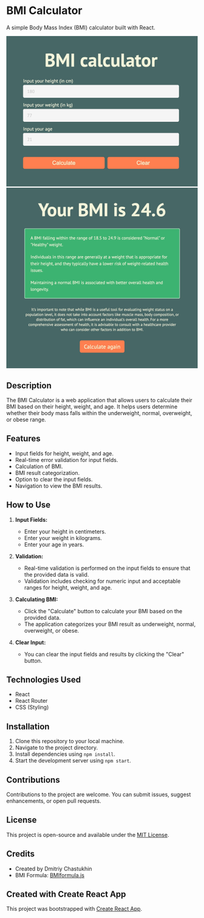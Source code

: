 # BMI Calculator

A simple Body Mass Index (BMI) calculator built with React.

![Screenshot](src/images/screen-1.jpg)
![Screenshot](src/images/screen-2.jpg)

## Description

The BMI Calculator is a web application that allows users to calculate their BMI based on their height, weight, and age. It helps users determine whether their body mass falls within the underweight, normal, overweight, or obese range.

## Features

- Input fields for height, weight, and age.
- Real-time error validation for input fields.
- Calculation of BMI.
- BMI result categorization.
- Option to clear the input fields.
- Navigation to view the BMI results.

## How to Use

1. **Input Fields:**

   - Enter your height in centimeters.
   - Enter your weight in kilograms.
   - Enter your age in years.

2. **Validation:**

   - Real-time validation is performed on the input fields to ensure that the provided data is valid.
   - Validation includes checking for numeric input and acceptable ranges for height, weight, and age.

3. **Calculating BMI:**

   - Click the "Calculate" button to calculate your BMI based on the provided data.
   - The application categorizes your BMI result as underweight, normal, overweight, or obese.

4. **Clear Input:**
   - You can clear the input fields and results by clicking the "Clear" button.

## Technologies Used

- React
- React Router
- CSS (Styling)

## Installation

1. Clone this repository to your local machine.
2. Navigate to the project directory.
3. Install dependencies using `npm install`.
4. Start the development server using `npm start`.

## Contributions

Contributions to the project are welcome. You can submit issues, suggest enhancements, or open pull requests.

## License

This project is open-source and available under the [MIT License](LICENSE).

## Credits

- Created by Dmitriy Chastukhin
- BMI Formula: [BMIformula.js](src/data/formulas.js)

## Created with Create React App

This project was bootstrapped with [Create React App](https://create-react-app.dev/).
